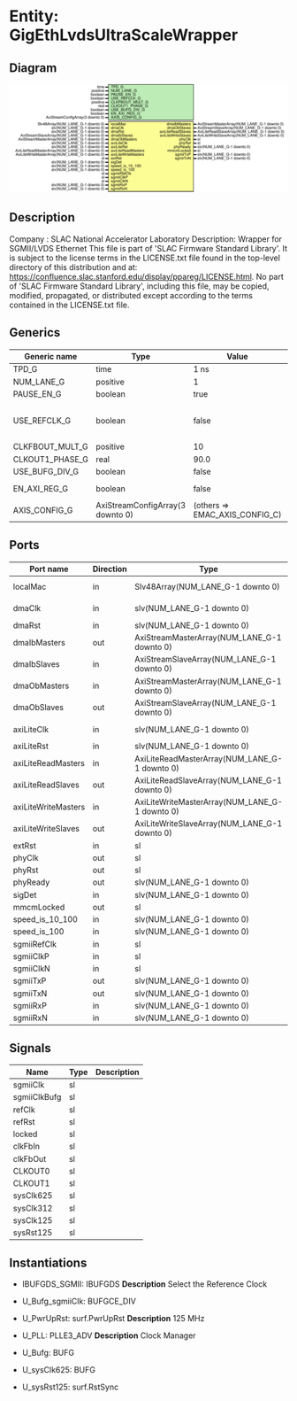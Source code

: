 # Entity: GigEthLvdsUltraScaleWrapper

## Diagram

![Diagram](GigEthLvdsUltraScaleWrapper.svg "Diagram")
## Description

Company    : SLAC National Accelerator Laboratory
Description: Wrapper for SGMII/LVDS Ethernet
This file is part of 'SLAC Firmware Standard Library'.
It is subject to the license terms in the LICENSE.txt file found in the
top-level directory of this distribution and at:
   https://confluence.slac.stanford.edu/display/ppareg/LICENSE.html.
No part of 'SLAC Firmware Standard Library', including this file,
may be copied, modified, propagated, or distributed except according to
the terms contained in the LICENSE.txt file.
## Generics

| Generic name    | Type                             | Value                          | Description                             |
| --------------- | -------------------------------- | ------------------------------ | --------------------------------------- |
| TPD_G           | time                             | 1 ns                           |                                         |
| NUM_LANE_G      | positive                         | 1                              |                                         |
| PAUSE_EN_G      | boolean                          | true                           |                                         |
| USE_REFCLK_G    | boolean                          | false                          |  FALSE: sgmiiClkP/N,  TRUE: sgmiiRefClk |
| CLKFBOUT_MULT_G | positive                         | 10                             |                                         |
| CLKOUT1_PHASE_G | real                             | 90.0                           |                                         |
| USE_BUFG_DIV_G  | boolean                          | false                          |                                         |
| EN_AXI_REG_G    | boolean                          | false                          | AXI-Lite Configurations                 |
| AXIS_CONFIG_G   | AxiStreamConfigArray(3 downto 0) | (others => EMAC_AXIS_CONFIG_C) | AXI Streaming Configurations            |
## Ports

| Port name           | Direction | Type                                           | Description              |
| ------------------- | --------- | ---------------------------------------------- | ------------------------ |
| localMac            | in        | Slv48Array(NUM_LANE_G-1 downto 0)              | Local Configurations     |
| dmaClk              | in        | slv(NUM_LANE_G-1 downto 0)                     | Streaming DMA Interface  |
| dmaRst              | in        | slv(NUM_LANE_G-1 downto 0)                     |                          |
| dmaIbMasters        | out       | AxiStreamMasterArray(NUM_LANE_G-1 downto 0)    |                          |
| dmaIbSlaves         | in        | AxiStreamSlaveArray(NUM_LANE_G-1 downto 0)     |                          |
| dmaObMasters        | in        | AxiStreamMasterArray(NUM_LANE_G-1 downto 0)    |                          |
| dmaObSlaves         | out       | AxiStreamSlaveArray(NUM_LANE_G-1 downto 0)     |                          |
| axiLiteClk          | in        | slv(NUM_LANE_G-1 downto 0)                     | Slave AXI-Lite Interface |
| axiLiteRst          | in        | slv(NUM_LANE_G-1 downto 0)                     |                          |
| axiLiteReadMasters  | in        | AxiLiteReadMasterArray(NUM_LANE_G-1 downto 0)  |                          |
| axiLiteReadSlaves   | out       | AxiLiteReadSlaveArray(NUM_LANE_G-1 downto 0)   |                          |
| axiLiteWriteMasters | in        | AxiLiteWriteMasterArray(NUM_LANE_G-1 downto 0) |                          |
| axiLiteWriteSlaves  | out       | AxiLiteWriteSlaveArray(NUM_LANE_G-1 downto 0)  |                          |
| extRst              | in        | sl                                             | Misc. Signals            |
| phyClk              | out       | sl                                             |                          |
| phyRst              | out       | sl                                             |                          |
| phyReady            | out       | slv(NUM_LANE_G-1 downto 0)                     |                          |
| sigDet              | in        | slv(NUM_LANE_G-1 downto 0)                     |                          |
| mmcmLocked          | out       | sl                                             |                          |
| speed_is_10_100     | in        | slv(NUM_LANE_G-1 downto 0)                     |                          |
| speed_is_100        | in        | slv(NUM_LANE_G-1 downto 0)                     |                          |
| sgmiiRefClk         | in        | sl                                             | 125 MHz                  |
| sgmiiClkP           | in        | sl                                             | 625 MHz                  |
| sgmiiClkN           | in        | sl                                             | 625 MHz                  |
| sgmiiTxP            | out       | slv(NUM_LANE_G-1 downto 0)                     | MGT Ports                |
| sgmiiTxN            | out       | slv(NUM_LANE_G-1 downto 0)                     |                          |
| sgmiiRxP            | in        | slv(NUM_LANE_G-1 downto 0)                     |                          |
| sgmiiRxN            | in        | slv(NUM_LANE_G-1 downto 0)                     |                          |
## Signals

| Name         | Type | Description |
| ------------ | ---- | ----------- |
| sgmiiClk     | sl   |             |
| sgmiiClkBufg | sl   |             |
| refClk       | sl   |             |
| refRst       | sl   |             |
| locked       | sl   |             |
| clkFbIn      | sl   |             |
| clkFbOut     | sl   |             |
| CLKOUT0      | sl   |             |
| CLKOUT1      | sl   |             |
| sysClk625    | sl   |             |
| sysClk312    | sl   |             |
| sysClk125    | sl   |             |
| sysRst125    | sl   |             |
## Instantiations

- IBUFGDS_SGMII: IBUFGDS
**Description**
Select the Reference Clock

- U_Bufg_sgmiiClk: BUFGCE_DIV
- U_PwrUpRst: surf.PwrUpRst
**Description**
125 MHz

- U_PLL: PLLE3_ADV
**Description**
Clock Manager

- U_Bufg: BUFG
- U_sysClk625: BUFG
- U_sysRst125: surf.RstSync
